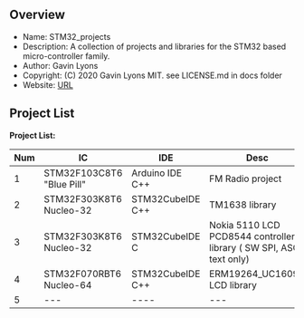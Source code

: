 Overview
--------------------------------------------
* Name: STM32_projects
* Description: A collection of projects and libraries for the STM32 based micro-controller family.
* Author: Gavin Lyons 
* Copyright: (C) 2020 Gavin Lyons MIT. see LICENSE.md in docs folder
* Website: [URL](https://gavinlyonsrepo.github.io/)

Project List
-----------------------------------------

**Project List:**

| Num | IC | IDE | Desc | Link |
| --- | --- | --- | --- | --- |
| 1 |  STM32F103C8T6  "Blue Pill" | Arduino IDE C++ |  FM Radio project | [URL ](projects/fmradio) |
| 2 |  STM32F303K8T6 Nucleo-32 | STM32CubeIDE C++ | TM1638 library | [URL ](projects/tm1638plus) |
| 3 |  STM32F303K8T6 Nucleo-32  | STM32CubeIDE C | 	Nokia 5110 LCD PCD8544 controller library ( SW SPI, ASCII text only)| [URL ](projects/nokiatext)|
| 4 |  STM32F070RBT6 Nucleo-64 | STM32CubeIDE C++ | ERM19264_UC1609C LCD library| [URL ](projects/ERM19264_UC1609C)|
| 5 |  --- |---- | --- | --- |
